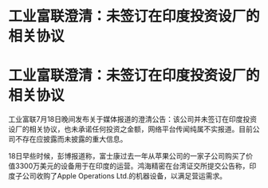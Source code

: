 # 工业富联澄清：未签订在印度投资设厂的相关协议

# 工业富联澄清：未签订在印度投资设厂的相关协议

工业富联7月18日晚间发布关于媒体报道的澄清公告：该公司并未签订在印度投资设厂的相关协议，也未承诺任何投资之金额，网络平台传闻纯属不实报道。目前公司不存在应披露而未披露的重大信息。

18日早些时候，彭博报道称，富士康过去一年从苹果公司的一家子公司购买了价值3300万美元的设备用于在印度的运营。鸿海精密在台湾证交所提交公告称，印度子公司收购了Apple
Operations Ltd.的机器设备，以满足营运需求。

